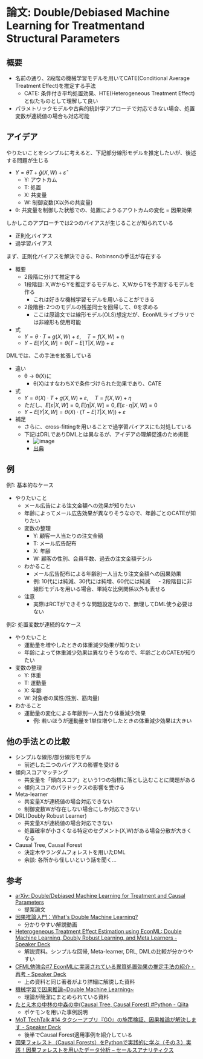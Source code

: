 # 論文: Double/Debiased Machine Learning for Treatmentand Structural Parameters
## 概要
  - 名前の通り、2段階の機械学習モデルを用いてCATE(Conditional Average Treatment Effect)を推定する手法
    - CATE: 条件付き平均処置効果、HTE(Heterogeneous Treatment Effect)と似たものとして理解して良い
  - パラメトリックモデルや古典的統計学アプローチで対応できない場合、処置変数が連続値の場合も対応可能

## アイデア
やりたいことをシンプルに考えると、下記部分線形モデルを推定したいが、後述する問題が生じる
  - $Y = \hat{\theta}T + \hat{g}(X, W) + \hat{\varepsilon}$
    - Y: アウトカム
    - T: 処置
    - X: 共変量
    - W: 制御変数(X以外の共変量)
  - θ: 共変量を制御した状態での、処置にようるアウトカムの変化 = 因果効果

しかしこのアプローチでは2つのバイアスが生じることが知られている
  - 正則化バイアス
  - 過学習バイアス

まず、正則化バイアスを解決できる、Robinsonの手法が存在する
  - 概要
    - 2段階に分けて推定する
    - 1段階目: X,WからYを推定するモデルと、X,WからTを予測するモデルを作る
      - これは好きな機械学習モデルを用いることができる
    - 2段階目: 2つのモデルの残差同士を回帰して、θを求める
      - ここは原論文では線形モデル(OLS)想定だが、EconMLライブラリでは非線形も使用可能
  - 式
    - $Y = \theta \cdot T + g(X, W) + \varepsilon, \quad T = f(X, W) + \eta$
    - $Y - E[Y|X, W] = \theta(T - E[T|X, W]) + \varepsilon$

DMLでは、この手法を拡張している
- 違い
  - θ → θ(X)に
    - θ(X)はすなわちXで条件づけられた効果であり、CATE
- 式
  - $Y = \theta(X) \cdot T + g(X, W) + \varepsilon, \quad T = f(X, W) + \eta$
  - ただし、$E[\varepsilon | X, W] = 0, E[\eta | X, W] = 0, E[\varepsilon \cdot \eta | X, W] = 0$
  - $Y - E[Y | X, W] = \theta(X) \cdot (T - E[T | X, W]) + \varepsilon$
- 補足
  - さらに、cross-fittingを用いることで過学習バイアスにも対処している
  - 下記はDRLでありDMLとは異なるが、アイデアの理解促進のため掲載
    - ![image](https://scrapbox.io/files/658015d6850e1c002bbac45b.png)
    - [出典](https://speakerdeck.com/fullflu/cfmlmian-qiang-hui-number-7-econmlnishi-zhuang-sareteiruyi-zhi-chu-zhi-xiao-guo-notui-ding-shou-fa-noshao-jie-zai-kao?slide=37)

## 例
例1: 基本的なケース
- やりたいこと
  - メール広告による注文金額への効果が知りたい
  - 年齢によってメール広告効果が異なりそうなので、年齢ごとのCATEが知りたい
  - 変数の整理
    - Y: 顧客一人当たりの注文金額
    - T: メール広告配布
    - X: 年齢
    - W: 顧客の性別、会員年数、過去の注文金額デシル
  - わかること
    - メール広告配布による年齢別一人当たり注文金額への因果効果
    - 例: 10代には純減、30代には純増、60代には純減
　    - 2段階目に非線形モデルを用いる場合、単純な比例関係以外も表せる
  - 注意
    - 実際はRCTができそうな問題設定なので、無理してDML使う必要はない

例2: 処置変数が連続的なケース
  - やりたいこと
    - 運動量を増やしたときの体重減少効果が知りたい
    - 年齢によって体重減少効果は異なりそうなので、年齢ごとのCATEが知りたい
  - 変数の整理
    - Y: 体重
    - T: 運動量
    - X: 年齢
    - W: 対象者の属性(性別、筋肉量)
  - わかること
    - 運動量の変化による年齢別一人当たり体重減少効果
      - 例: 若いほうが運動量を1単位増やしたときの体重減少効果は大きい

## 他の手法との比較
  - シンプルな線形/部分線形モデル
    - 前述した二つのバイアスの影響を受ける
  - 傾向スコアマッチング
    - 共変量を「傾向スコア」という1つの指標に落とし込むことに問題がある
    - 傾向スコアのパラドックスの影響を受ける
  - Meta-learner
    - 共変量Xが連続値の場合対応できない
    - 制御変数Wが存在しない場合にしか対応できない
  - DRL(Doubly Robust Learner)
    - 共変量Xが連続値の場合対応できない
    - 処置確率が小さくなる特定のセグメント(X,W)がある場合分散が大きくなる
  - Causal Tree, Causal Forest
    - 決定木やランダムフォレストを用いたDML
    - 余談: 各所から怪しいという話を聞く…

## 参考
- [arXiv: Double/Debiased Machine Learning for Treatment and Causal Parameters](https://arxiv.org/abs/1608.00060)  
    - 提案論文
- [因果推論入門：What's Double Machine Learning?](https://www.youtube.com/watch?v=inUSZcjyBAQ&ab_channel=%E3%83%87%E3%83%BC%E3%82%BF%E7%A7%91%E5%AD%A6%E3%81%AE%E3%83%A1%E3%82%BD%E3%83%89%E3%83%AD%E3%82%B8%E3%83%BC)
    - 分かりやすい解説動画
- [Heterogeneous Treatment Effect Estimation using EconML: Double Machine Learning, Doubly Robust Learning, and Meta Learners - Speaker Deck](https://speakerdeck.com/fullflu/heterogeneous-treatment-effect-estimation-using-econml-double-machine-learning-doubly-robust-learning-and-meta-learners?slide=19)
  - 解説資料。シンプルな回帰, Meta-learner, DRL, DMLの比較が分かりやすい
- [CFML勉強会#7 EconMLに実装されている異質処置効果の推定手法の紹介・再考 - Speaker Deck](https://speakerdeck.com/fullflu/cfmlmian-qiang-hui-number-7-econmlnishi-zhuang-sareteiruyi-zhi-chu-zhi-xiao-guo-notui-ding-shou-fa-noshao-jie-zai-kao)
  - 上の資料と同じ著者がより詳細に解説した資料
- [機械学習で因果推論~Double Machine Learning~](https://zenn.dev/s1ok69oo/articles/4da9e3b01a0a93)
  - 理論が簡潔にまとめられている資料
- [たとえ木の中林の中森の中(Causal Tree, Causal Forest) #Python - Qiita](https://qiita.com/yellow_detteiu/items/e0915ef1042a6af49382#はじめに)
  - ポケモンを用いた事例説明
- [MoT TechTalk #14 タクシーアプリ『GO』の施策検証、因果推論が解決します - Speaker Deck](https://speakerdeck.com/mot_techtalk/mot-techtalk-14?slide=32)
  - 後半でCausal Forest適用事例を紹介している
- [因果フォレスト（Causal Forests）をPythonで実践的に学ぶ（その３）実践！因果フォレストを用いたデータ分析 – セールスアナリティクス](https://www.salesanalytics.co.jp/datascience/datascience187/)
